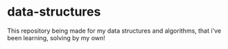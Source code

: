 # data-structures
This repository being made for my data structures and algorithms, that i've been learning, solving by my own!
